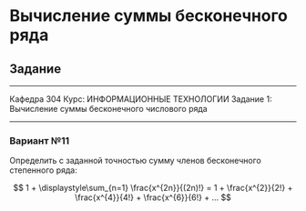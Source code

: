 # Вычисление суммы бесконечного ряда

## Задание

---

Кафедра 304    Курс: ИНФОРМАЦИОННЫЕ ТЕХНОЛОГИИ
Задание 1: Вычисление суммы бесконечного числового ряда

---

### Вариант №11

Определить с заданной точностью сумму членов бесконечного степенного ряда:

$$ 1 + \displaystyle\sum_{n=1} \frac{x^{2n}}{(2n)!} = 1 + \frac{x^{2}}{2!} + \frac{x^{4}}{4!} + \frac{x^{6}}{6!} + ... $$

